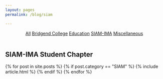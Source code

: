 ```yaml
---
layout: pages
permalink: /blog/siam

---
```


<center>
  <a href="/blog/" class="btn btn-ghost">All</a>
  <a href="/blog/bridgend/" class="btn btn-ghost">Bridgend College</a>
  <a href="/blog/education" class="btn btn-ghost">Education</a>
  <a href="/blog/siam" class="btn btn-ghost">SIAM-IMA</a>
  <a href="/blog/misc" class="btn btn-ghost">Miscellaneous</a>
</center>
<br/>

<section class="post-list">

  <h2 id="siam">SIAM-IMA Student Chapter</h2>
  {% for post in site.posts %}
    {% if post.category == "SIAM" %}
      {% include article.html %}
    {% endif %}
  {% endfor %}
  
</section>
